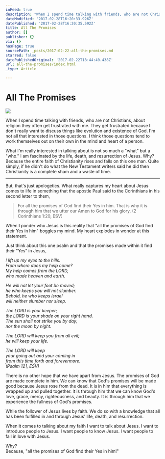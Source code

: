 ```yaml
---
inFeed: true
description: "When I spend time talking with friends, who are not Christians, about religion they often get frustrated with me. They get frustrated because I don’t really want to discuss things like evolution and existence of God. I’m not all that interested in those questions. I think those questions tend to work themselves out on their own in the mind and heart of a person.\_"
dateModified: '2017-02-28T16:20:33.926Z'
datePublished: '2017-02-28T16:20:35.592Z'
title: All The Promises
author: []
publisher: {}
via: {}
hasPage: true
sourcePath: _posts/2017-02-22-all-the-promises.md
starred: false
datePublishedOriginal: '2017-02-22T18:44:40.438Z'
url: all-the-promises/index.html
_type: Article

---
```

# All The Promises
![](https://the-grid-user-content.s3-us-west-2.amazonaws.com/e0c3410d-1096-434e-98a3-6e8a0b632681.jpg)

When I spend time talking with friends, who are not Christians, about religion they often get frustrated with me. They get frustrated because I don't really want to discuss things like evolution and existence of God. I'm not all that interested in those questions. I think those questions tend to work themselves out on their own in the mind and heart of a person. 

What I'm really interested in talking about is not so much a "what" but a "who." I am fascinated by the life, death, and resurrection of Jesus. Why? Because the entire faith of Christianity rises and falls on this one man. Quite simply, if he didn't do what the New Testament writers said he did then Christianity is a complete sham and a waste of time. 

---

But, that's just apologetics. What really captures my heart about Jesus comes to life in something that the apostle Paul said to the Corinthians in his second letter to them, 
> 
> For all the promises of God find their Yes in him. That is why it is through him that we utter our Amen to God for his glory. (2 Corinthians 1:20, ESV)

When I ponder who Jesus is this reality that "all the promises of God find their Yes in him" boggles my mind. My heart explodes in wonder at this statement. 

Just think about this one psalm and that the promises made within it find their "Yes" in Jesus, 

_I lift up my eyes to the hills.  
From where does my help come?   
My help comes from the LORD,  
who made heaven and earth._

_He will not let your foot be moved;  
he who keeps you will not slumber.  
Behold, he who keeps Israel  
will neither slumber nor sleep._

_The LORD is your keeper;  
the LORD is your shade on your right hand.  
The sun shall not strike you by day,  
nor the moon by night._

_The LORD will keep you from all evil;  
he will keep your life._

_The LORD will keep  
your going out and your coming in  
from this time forth and forevermore.   
(Psalm 121, ESV)_

There is no other hope that we have apart from Jesus. The promises of God are made complete in him. We can know that God's promises will be made good because Jesus rose from the dead. It is in him that everything is wrapped up and pulled together. It is through him that we can know God's love, grace, mercy, righteousness, and beauty. It is through him that we experience the fullness of God's promises. 

While the follower of Jesus lives by faith. We do so with a knowledge that all has been fulfilled in and through Jesus' life, death, and resurrection. 

When it comes to talking about my faith I want to talk about Jesus. I want to introduce people to Jesus. I want people to know Jesus. I want people to fall in love with Jesus. 

Why?  
Because, "all the promises of God find their Yes in him!"